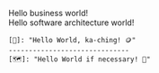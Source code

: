 Hello business world!  
Hello software architecture world!  

    [💼]: "Hello World, ka-ching! 🪙"
    ------------------------------
    [🗺️]: "Hello World if necessary! 🎯"